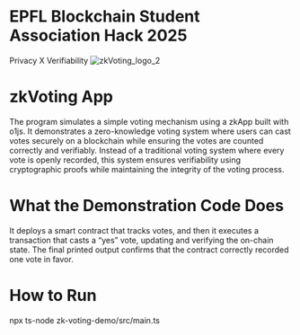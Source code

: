 # EPFL Blockchain Student Association Hack 2025
Privacy X Verifiability
![zkVoting_logo_2](https://github.com/user-attachments/assets/43e7b81c-473a-4bbf-b7f6-15e116df737c)
# zkVoting App

The program simulates a simple voting mechanism using a zkApp built with o1js. It demonstrates a zero-knowledge voting system where users can cast votes securely on a blockchain while ensuring the votes are counted correctly and verifiably. Instead of a traditional voting system where every vote is openly recorded, this system ensures verifiability using cryptographic proofs while maintaining the integrity of the voting process.

# What the Demonstration Code Does
It deploys a smart contract that tracks votes, and then it executes a transaction that casts a “yes” vote, updating and verifying the on-chain state. The final printed output confirms that the contract correctly recorded one vote in favor.

# How to Run
npx ts-node zk-voting-demo/src/main.ts
